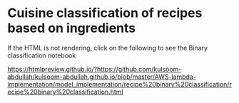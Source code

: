 # Cuisine classification of recipes based on ingredients
If the HTML is not rendering, click on the following to see the Binary classification notebook

https://htmlpreview.github.io/?https://github.com/kulsoom-abdullah/kulsoom-abdullah.github.io/blob/master/AWS-lambda-implementation/model_implementation/recipe%20binary%20classification/recipe%20binary%20classification.html

